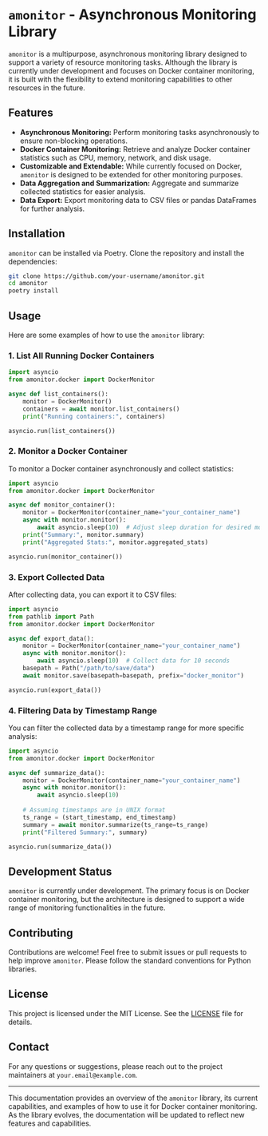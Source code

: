 
# `amonitor` - Asynchronous Monitoring Library

`amonitor` is a multipurpose, asynchronous monitoring library designed to support a variety of resource monitoring tasks. Although the library is currently under development and focuses on Docker container monitoring, it is built with the flexibility to extend monitoring capabilities to other resources in the future.

## Features

- **Asynchronous Monitoring:** Perform monitoring tasks asynchronously to ensure non-blocking operations.
- **Docker Container Monitoring:** Retrieve and analyze Docker container statistics such as CPU, memory, network, and disk usage.
- **Customizable and Extendable:** While currently focused on Docker, `amonitor` is designed to be extended for other monitoring purposes.
- **Data Aggregation and Summarization:** Aggregate and summarize collected statistics for easier analysis.
- **Data Export:** Export monitoring data to CSV files or pandas DataFrames for further analysis.

## Installation

`amonitor` can be installed via Poetry. Clone the repository and install the dependencies:

```bash
git clone https://github.com/your-username/amonitor.git
cd amonitor
poetry install
```

## Usage

Here are some examples of how to use the `amonitor` library:

### 1. List All Running Docker Containers

```python
import asyncio
from amonitor.docker import DockerMonitor

async def list_containers():
    monitor = DockerMonitor()
    containers = await monitor.list_containers()
    print("Running containers:", containers)

asyncio.run(list_containers())
```

### 2. Monitor a Docker Container

To monitor a Docker container asynchronously and collect statistics:

```python
import asyncio
from amonitor.docker import DockerMonitor

async def monitor_container():
    monitor = DockerMonitor(container_name="your_container_name")
    async with monitor.monitor():
        await asyncio.sleep(10)  # Adjust sleep duration for desired monitoring time
    print("Summary:", monitor.summary)
    print("Aggregated Stats:", monitor.aggregated_stats)

asyncio.run(monitor_container())
```

### 3. Export Collected Data

After collecting data, you can export it to CSV files:

```python
import asyncio
from pathlib import Path
from amonitor.docker import DockerMonitor

async def export_data():
    monitor = DockerMonitor(container_name="your_container_name")
    async with monitor.monitor():
        await asyncio.sleep(10)  # Collect data for 10 seconds
    basepath = Path("/path/to/save/data")
    await monitor.save(basepath=basepath, prefix="docker_monitor")

asyncio.run(export_data())
```

### 4. Filtering Data by Timestamp Range

You can filter the collected data by a timestamp range for more specific analysis:

```python
import asyncio
from amonitor.docker import DockerMonitor

async def summarize_data():
    monitor = DockerMonitor(container_name="your_container_name")
    async with monitor.monitor():
        await asyncio.sleep(10)
    
    # Assuming timestamps are in UNIX format
    ts_range = (start_timestamp, end_timestamp)
    summary = await monitor.summarize(ts_range=ts_range)
    print("Filtered Summary:", summary)

asyncio.run(summarize_data())
```

## Development Status

`amonitor` is currently under development. The primary focus is on Docker container monitoring, but the architecture is designed to support a wide range of monitoring functionalities in the future.

## Contributing

Contributions are welcome! Feel free to submit issues or pull requests to help improve `amonitor`. Please follow the standard conventions for Python libraries.

## License

This project is licensed under the MIT License. See the [LICENSE](LICENSE) file for details.

## Contact

For any questions or suggestions, please reach out to the project maintainers at `your.email@example.com`.

---

This documentation provides an overview of the `amonitor` library, its current capabilities, and examples of how to use it for Docker container monitoring. As the library evolves, the documentation will be updated to reflect new features and capabilities.